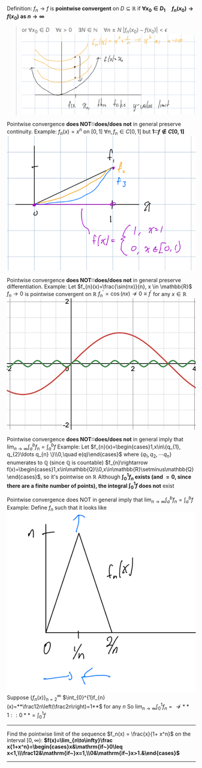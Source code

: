 Definition:
$f_n \rightarrow f$ is **pointwise convergent** on $D \subseteq \mathbb{R}$ if **$\forall x_0\in D_1\quad f_n(x_0)\rightarrow f(x_0)$ as $n \to \infty$**
> or $\forall x_0\in D\quad\forall \epsilon>0\quad\exists N\in\mathbb{N}\quad\forall n\geq N$
> $|f_n(x_0)-f(x_0)|<\epsilon$
> ![|300](z_attachments/Pasted%20image%2020250423162239.png)

Pointwise convergence **does NOT::does/does not** in general preserve continuity.
Example: 
$f_n(x)=x^n$ on $[0, 1]$
$\forall n, f_n\in C[0,1]$ but **1::$f \notin C[0, 1]$**
![|300](z_attachments/Pasted%20image%2020250423163315.png)

Pointwise convergence **does NOT::does/does not** in general preserve differentiation.
Example:
Let $f_{n}(x)=\frac{\sin(nx)}{n}, x \in \mathbb{R}$
$f_n \to 0$ is pointwise convergent on $\mathbb{R}$
$f_{n}^{\prime}=\cos(nx) \nrightarrow 0\equiv f^{\prime}$ for any $x \in \mathbb{R}$
![|300](z_attachments/Pasted%20image%2020250427204535.png)


Pointwise convergence **does NOT::does/does not** in general imply that $\operatorname*{lim}_{n\rightarrow\infty}\int_{a}^{b}f_{n}=\int_{a}^{b}f$
Example:
Let $f_{n}(x)=\begin{cases}1,x\in\{q_{1}, q_{2}\ldots q_{n} \}\\0,\quad e(q)\end{cases}$
where $\{q_1, q_2, \cdots q_n\}$ enumerates to $\mathbb{Q}$ (since $\mathbb{Q}$ is countable)
$f_{n}\rightarrow f(x)=\begin{cases}1,x\in\mathbb{Q}\\0,x\in\mathbb{R}\setminus\mathbb{Q}\end{cases}$, so it's pointwise on $\mathbb{R}$
Although **$\int_0^1f_n$ exists (and $=0$, since there are a finite number of points), the integral $\int^1_0 f$ does not** exist

Pointwise convergence does NOT in general imply that $\operatorname*{lim}_{n\rightarrow\infty}\int_{a}^{b}f_{n}=\int_{a}^{b}f$
Example: 
Define $f_n$ such that it looks like
![|300](z_attachments/Pasted%20image%2020250427210638.png)
Suppose $\{ f_{n}(x)\}_{n=2}^{\infty}$
$\int_{0}^{1}f_{n}(x)=**\frac12n\left(\frac2n\right)=1**$ for any $n$
So $\operatorname*{lim}_{n\rightarrow\infty}\int_{0}^{1}f_{n}=\nrightarrow**1::0**=\int_{0}^{1}f$

***

Find the pointwise limit of the sequence $f_n(x) = \frac{x}{1+ x^n}$ on the interval $[0, \infty)$:
**$f(x)=\lim_{n\to\infty}\frac x{1+x^n}=\begin{cases}x&\mathrm{if~}0\leq x<1,\\\frac12&\mathrm{if~}x=1,\\0&\mathrm{if~}x>1.&\end{cases}$**
***
